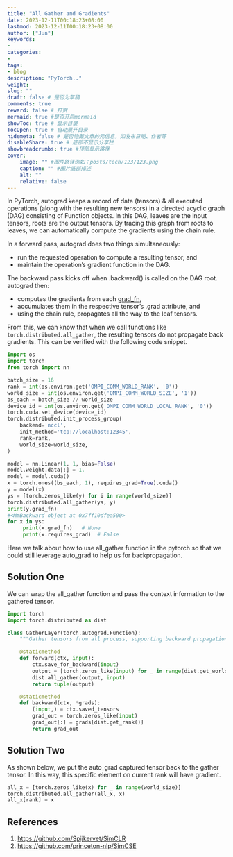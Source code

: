 ```yaml
---
title: "All Gather and Gradients"
date: 2023-12-11T00:18:23+08:00
lastmod: 2023-12-11T00:18:23+08:00
author: ["Jun"]
keywords: 
- 
categories: 
- 
tags: 
- blog
description: "PyTorch.."
weight:
slug: ""
draft: false # 是否为草稿
comments: true
reward: false # 打赏
mermaid: true #是否开启mermaid
showToc: true # 显示目录
TocOpen: true # 自动展开目录
hidemeta: false # 是否隐藏文章的元信息，如发布日期、作者等
disableShare: true # 底部不显示分享栏
showbreadcrumbs: true #顶部显示路径
cover:
    image: "" #图片路径例如：posts/tech/123/123.png
    caption: "" #图片底部描述
    alt: ""
    relative: false
---
```

In PyTorch, autograd keeps a record of data (tensors) & all executed operations (along with the resulting new tensors) in a directed acyclic graph (DAG) consisting of Function objects. In this DAG, leaves are the input tensors, roots are the output tensors. By tracing this graph from roots to leaves, we can automatically compute the gradients using the chain rule.
<p></p>
In a forward pass, autograd does two things simultaneously:

- run the requested operation to compute a resulting tensor, and
- maintain the operation’s gradient function in the DAG.
<!--   # to block the following text block to generate p tag and creating extra space with listing items.  -->
<p></p>
The backward pass kicks off when .backward() is called on the DAG root. autograd then:

- computes the gradients from each [grad_fn](https://amsword.medium.com/understanding-pytorchs-autograd-with-grad-fn-and-next-functions-b2c4836daa00),
- accumulates them in the respective tensor’s .grad attribute, and
- using the chain rule, propagates all the way to the leaf tensors.

From this, we can know that when we call functions like ` torch.distributed.all_gather`, the resulting tensors do not propagate back gradients. This can be verified with the following code snippet. 

```python
import os
import torch
from torch import nn

batch_size = 16
rank = int(os.environ.get('OMPI_COMM_WORLD_RANK', '0'))
world_size = int(os.environ.get('OMPI_COMM_WORLD_SIZE', '1'))
bs_each = batch_size // world_size
device_id = int(os.environ.get('OMPI_COMM_WORLD_LOCAL_RANK', '0'))
torch.cuda.set_device(device_id)
torch.distributed.init_process_group(
    backend='nccl',
    init_method='tcp://localhost:12345',
    rank=rank,
    world_size=world_size,
)

model = nn.Linear(1, 1, bias=False)
model.weight.data[:] = 1.
model = model.cuda()
x = torch.ones((bs_each, 1), requires_grad=True).cuda()
y = model(x)
ys = [torch.zeros_like(y) for i in range(world_size)]
torch.distributed.all_gather(ys, y)
print(y.grad_fn)
#<MmBackward object at 0x7ff10dfea500>
for x in ys:
     print(x.grad_fn)   # None
     print(x.requires_grad)  # False
```

Here we talk about how to use all_gather function in the pytorch so that we could still leverage auto_grad to help us for backpropagation. 

## Solution One
We can wrap the all_gather function and pass the context information to the gathered tensor.
```python
import torch
import torch.distributed as dist

class GatherLayer(torch.autograd.Function):
    """Gather tensors from all process, supporting backward propagation."""

    @staticmethod
    def forward(ctx, input):
        ctx.save_for_backward(input)
        output = [torch.zeros_like(input) for _ in range(dist.get_world_size())]
        dist.all_gather(output, input)
        return tuple(output)

    @staticmethod
    def backward(ctx, *grads):
        (input,) = ctx.saved_tensors
        grad_out = torch.zeros_like(input)
        grad_out[:] = grads[dist.get_rank()]
        return grad_out
```

## Solution Two
As shown below, we put the auto_grad captured tensor back to the gather tensor. In this way, this specific element on current rank will have gradient. 
```python
all_x = [torch.zeros_like(x) for _ in range(world_size)]
torch.distributed.all_gather(all_x, x)
all_x[rank] = x
```
## References
<!-- 1. https://amsword.medium.com/gradient-backpropagation-with-torch-distributed-all-gather-9f3941a381f8 -->
1. https://github.com/Spijkervet/SimCLR
2. https://github.com/princeton-nlp/SimCSE
